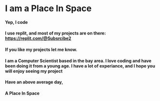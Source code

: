 # I am a Place In Space

#### Yep, I code

#### I use replit, and most of my projects are on there: https://replit.com/@Subsrcibe2


#### If you like my projects let me know.

#### I am a Computer Scientist based in the bay area. I love coding and have been doing it from a young age. I have a lot of experiance, and I hope you will enjoy seeing my project


#### Have an above average day,
#### A Place In Space

<!---
PlaceInSpace/PlaceInSpace is a ✨ special ✨ repository because its `README.md` (this file) appears on your GitHub profile.
You can click the Preview link to take a look at your changes.
--->
